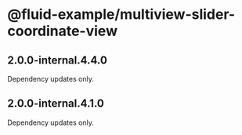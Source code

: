 # @fluid-example/multiview-slider-coordinate-view

## 2.0.0-internal.4.4.0

Dependency updates only.

## 2.0.0-internal.4.1.0

Dependency updates only.
